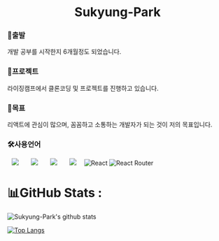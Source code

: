 
<h1 align="center"> Sukyung-Park</h1>

<h3>🚚출발</h3>
개발 공부를 시작한지 6개월정도 되었습니다.

<h3>🚀프로젝트</h3>
라이징캠프에서 클론코딩 및 프로젝트를 진행하고 있습니다.

<h3>🤗목표</h3>
리액트에 관심이 많으며, 꼼꼼하고 소통하는 개발자가 되는 것이 저의 목표입니다.

<h3>🛠사용언어</h3>
<div>

<img src="https://img.shields.io/badge/Java-007396?style=flat&logo=Java&logoColor=white" style="height : auto; margin-left : 10px; margin-right : 10px;"/></a>&nbsp;
<img src="https://img.shields.io/badge/HTML5-E34F26?style=flat&logo=HTML5&logoColor=white" style="height : auto; margin-left : 10px; margin-right : 10px;"/></a>&nbsp;
<img src="https://img.shields.io/badge/CSS3-1572B6?style=flat&logo=CSS3&logoColor=white" style="height : auto; margin-left : 10px; margin-right : 10px;"/></a>&nbsp;
<img src="https://img.shields.io/badge/JavaScript-F7DF1E?style=flat&logo=JavaScript&logoColor=white" style="height : auto; margin-left : 10px; margin-right : 10px;"/></a>&nbsp;
![React](https://img.shields.io/badge/react-%2320232a.svg?style=flat&logo=react&logoColor=%2361DAFB) 
![React Router](https://img.shields.io/badge/React_Router-CA4245?style=flat&logo=react-router&logoColor=white) 
</div>

# 📊GitHub Stats :

![Sukyung-Park's github stats](https://github-readme-stats.vercel.app/api?username=Sukyung-Park&show_icons=true)

[![Top Langs](https://github-readme-stats.vercel.app/api/top-langs/?username=Sukyung-Park&layout=compact)](https://github.com/anuraghazra/github-readme-stats)
